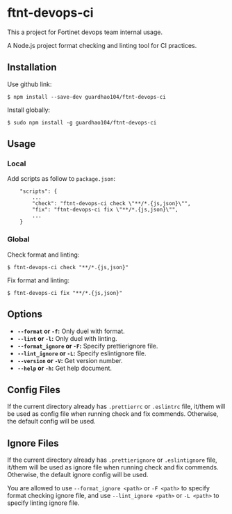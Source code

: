 # ftnt-devops-ci

This a project for Fortinet devops team internal usage.

A Node.js project format checking and linting tool for CI practices.

## Installation

Use github link:

    $ npm install --save-dev guardhao104/ftnt-devops-ci

Install globally:

    $ sudo npm install -g guardhao104/ftnt-devops-ci

## Usage

### Local

Add scripts as follow to `package.json`:

```
    "scripts": {
        ...
        "check": "ftnt-devops-ci check \"**/*.{js,json}\"",
        "fix": "ftnt-devops-ci fix \"**/*.{js,json}\"",
        ...
    }
```

### Global

Check format and linting:

    $ ftnt-devops-ci check "**/*.{js,json}"

Fix format and linting:

    $ ftnt-devops-ci fix "**/*.{js,json}"

## Options

- **`--format` or `-f`:**           Only duel with format.
- **`--lint` or `-l`:**             Only duel with linting.
- **`--format_ignore` or `-F`:**    Specify prettierignore file.
- **`--lint_ignore` or `-L`:**      Specify eslintignore file.
- **`--version` or `-V`:**          Get version number.
- **`--help` or `-h`:**             Get help document.

## Config Files

If the current directory already has `.prettierrc` or `.eslintrc` file, it/them will be used as config file when running check and fix commends. Otherwise, the default config will be used.

## Ignore Files

If the current directory already has `.prettierignore` or `.eslintignore` file, it/them will be used as ignore file when running check and fix commends. Otherwise, the default ignore config will be used.

You are allowed to use `--format_ignore <path>` or `-F <path>` to specify format checking ignore file, and use `--lint_ignore <path>` or `-L <path>` to specify linting ignore file.
